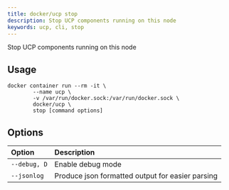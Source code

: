 ```yaml
---
title: docker/ucp stop
description: Stop UCP components running on this node
keywords: ucp, cli, stop
---
```

Stop UCP components running on this node

## Usage

    docker container run --rm -it \
            --name ucp \
            -v /var/run/docker.sock:/var/run/docker.sock \
            docker/ucp \
            stop [command options]
    

## Options

| Option       | Description                                      |
|:------------ |:------------------------------------------------ |
| `--debug, D` | Enable debug mode                                |
| `--jsonlog`  | Produce json formatted output for easier parsing |